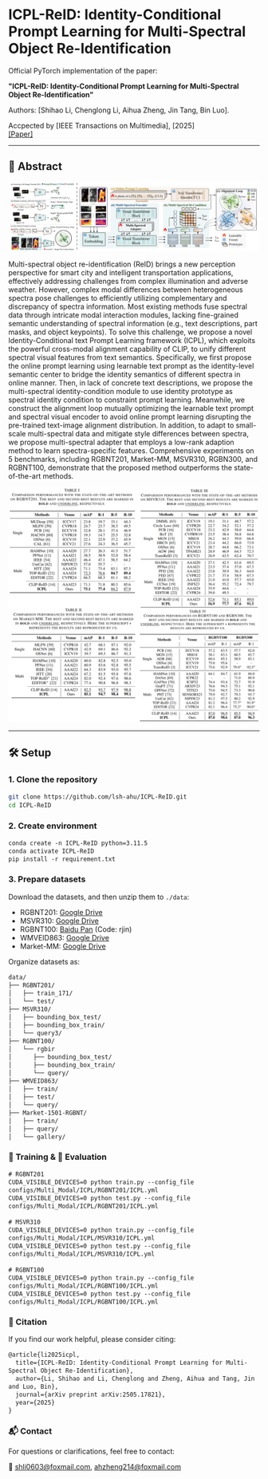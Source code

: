 ﻿# ICPL-ReID: Identity-Conditional Prompt Learning for Multi-Spectral Object Re-Identification
Official PyTorch implementation of the paper:

**"ICPL-ReID: Identity-Conditional Prompt Learning for Multi-Spectral Object Re-Identification"**  
<!-- Authors: [Shihao Li], [Chenglong Li], [Aihua Zheng], [Jin Tang], [Bin Luo]. -->
Authors: [Shihao Li, Chenglong Li, Aihua Zheng, Jin Tang, Bin Luo].

Accpected by [IEEE Transactions on Multimedia], [2025]  
[[Paper]](https://arxiv.org/pdf/2505.17821) 

---

## 📌 Abstract

![framework](./assets/framework_icpl.png) <!-- optional -->

Multi-spectral object re-identification (ReID) brings a new perception perspective for smart city and intelligent transportation applications, effectively addressing challenges from complex illumination and adverse weather. However, complex
modal differences between heterogeneous spectra pose challenges to efficiently utilizing complementary and discrepancy of spectra information. Most existing methods fuse spectral data through intricate modal interaction modules, lacking fine-grained semantic understanding of spectral information (e.g., text descriptions, part masks, and object keypoints). To solve this challenge, we propose a novel Identity-Conditional text Prompt Learning framework (ICPL), which exploits the powerful cross-modal alignment capability of CLIP, to unify different spectral visual features from text semantics. Specifically, we first propose the online prompt learning using learnable text prompt as the
identity-level semantic center to bridge the identity semantics of different spectra in online manner. Then, in lack of concrete
text descriptions, we propose the multi-spectral identity-condition module to use identity prototype as spectral identity condition to constraint prompt learning. Meanwhile, we construct the alignment loop mutually optimizing the learnable text prompt and spectral visual encoder to avoid online prompt learning disrupting the pre-trained text-image alignment distribution.
In addition, to adapt to small-scale multi-spectral data and mitigate style differences between spectra, we propose multi-spectral adapter that employs a low-rank adaption method to learn spectra-specific features. Comprehensive experiments on
5 benchmarks, including RGBNT201, Market-MM, MSVR310, RGBN300, and RGBNT100, demonstrate that the proposed method outperforms the state-of-the-art methods.

![framework](./assets/experiment_icpl.png) <!-- optional -->

---

## 🛠️ Setup

### 1. Clone the repository

```bash
git clone https://github.com/lsh-ahu/ICPL-ReID.git
cd ICPL-ReID
```

### 2. Create environment
```
conda create -n ICPL-ReID python=3.11.5
conda activate ICPL-ReID
pip install -r requirement.txt
```

### 3. Prepare datasets

Download the datasets, and then unzip them to `./data`:
* RGBNT201: [Google Drive](https://drive.google.com/drive/folders/1EscBadX-wMAT56_It5lXY-S3-b5nK1wH?usp=sharing)
* MSVR310: [Google Drive](https://drive.google.com/file/d/1IxI-fGiluPO_Ies6YjDHeTEuVYhFdYwD/view?usp=drive_link)
* RGBNT100: [Baidu Pan](https://pan.baidu.com/s/1xqqh7N4Lctm3RcUdskG0Ug) (Code: rjin)
* WMVEID863: [Google Drive](https://drive.google.com/file/d/186Ep0YgHY0a8BQ1Z59HP1D2-kZazbH02/view?usp=drive_link)
* Market-MM: [Google Drive](https://drive.google.com/drive/folders/1EscBadX-wMAT56_It5lXY-S3-b5nK1wH)

Organize datasets as:
```
data/
├── RGBNT201/
│   ├── train_171/
│   └── test/
├── MSVR310/
│   ├── bounding_box_test/
│   ├── bounding_box_train/
│   └── query3/
├── RGBNT100/
│   └── rgbir
│      ├── bounding_box_test/
│      ├── bounding_box_train/
│      └── query/
├── WMVEID863/
│   ├── train/
│   ├── test/
│   └── query/
├── Market-1501-RGBNT/
│   ├── train/
│   ├── query/
│   └── gallery/
```

### 🚀 Training & 🧪 Evaluation

```
# RGBNT201 
CUDA_VISIBLE_DEVICES=0 python train.py --config_file configs/Multi_Modal/ICPL/RGBNT201/ICPL.yml
CUDA_VISIBLE_DEVICES=0 python test.py --config_file configs/Multi_Modal/ICPL/RGBNT201/ICPL.yml

# MSVR310
CUDA_VISIBLE_DEVICES=0 python train.py --config_file configs/Multi_Modal/ICPL/MSVR310/ICPL.yml
CUDA_VISIBLE_DEVICES=0 python test.py --config_file configs/Multi_Modal/ICPL/MSVR310/ICPL.yml

# RGBNT100
CUDA_VISIBLE_DEVICES=0 python train.py --config_file configs/Multi_Modal/ICPL/RGBNT100/ICPL.yml
CUDA_VISIBLE_DEVICES=0 python test.py --config_file configs/Multi_Modal/ICPL/RGBNT100/ICPL.yml

```

### 📖 Citation

If you find our work helpful, please consider citing:

```
@article{li2025icpl,
  title={ICPL-ReID: Identity-Conditional Prompt Learning for Multi-Spectral Object Re-Identification},
  author={Li, Shihao and Li, Chenglong and Zheng, Aihua and Tang, Jin and Luo, Bin},
  journal={arXiv preprint arXiv:2505.17821},
  year={2025}
}
```

### 📬 Contact
For questions or clarifications, feel free to contact:

📧 shli0603@foxmail.com, ahzheng214@foxmail.com
